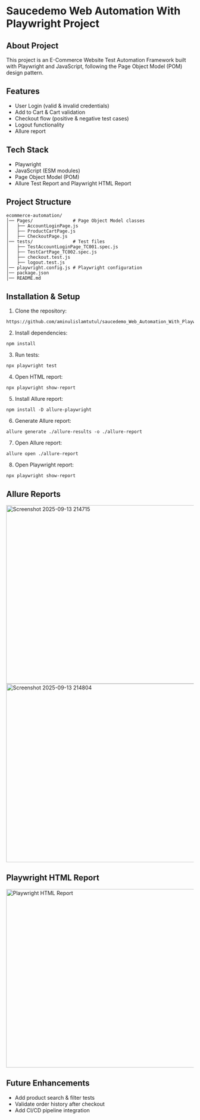 # **Saucedemo Web Automation With Playwright Project**
## About Project
This project is an E-Commerce Website Test Automation Framework built with Playwright and JavaScript, following the Page Object Model (POM) design pattern.
## Features
- User Login (valid & invalid credentials)
- Add to Cart & Cart validation
- Checkout flow (positive & negative test cases)
- Logout functionality
- Allure report
## Tech Stack
- Playwright
- JavaScript (ESM modules)
- Page Object Model (POM)
- Allure Test Report and Playwright HTML Report
## Project Structure
```
ecommerce-automation/
│── Pages/               # Page Object Model classes
│   ├── AccountLoginPage.js
│   ├── ProductCartPage.js
│   ├── CheckoutPage.js
│── tests/               # Test files
│   ├── TestAccountLoginPage_TC001.spec.js
│   ├── TestCartPage_TC002.spec.js
│   ├── checkout.test.js
│   ├── logout.test.js
│── playwright.config.js # Playwright configuration
│── package.json
│── README.md
```
## Installation & Setup
1. Clone the repository:
```console
https://github.com/aminulislamtutul/saucedemo_Web_Automation_With_Playwright_Project.git
```
2. Install dependencies:
```console
npm install
```
3. Run tests:
```console
npx playwright test
```
4. Open HTML report:
```console
npx playwright show-report
```
5. Install Allure report:
```console
npm install -D allure-playwright
```
6. Generate Allure report:
```console
allure generate ./allure-results -o ./allure-report
```
7. Open Allure report:
```console
allure open ./allure-report
```
8. Open Playwright report:
```console
npx playwright show-report
```
## Allure Reports
<img width="949" height="479" alt="Screenshot 2025-09-13 214715" src="https://github.com/user-attachments/assets/ce254722-faa3-49a8-b0b9-d15e6193bb0e" />
<img width="947" height="479" alt="Screenshot 2025-09-13 214804" src="https://github.com/user-attachments/assets/6cba4e62-42ad-4afa-a884-afe54617e164" />

## Playwright HTML Report
<img width="949" height="479" alt="Playwright HTML Report" src="https://github.com/user-attachments/assets/6ad89806-595a-4b66-8864-6cb17f9d756f" />


## Future Enhancements
- Add product search & filter tests
- Validate order history after checkout
- Add CI/CD pipeline integration




